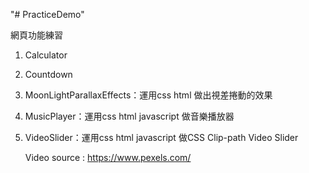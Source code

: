 "# PracticeDemo" 

網頁功能練習
1. Calculator

2. Countdown

3. MoonLightParallaxEffects：運用css html 做出視差捲動的效果

4. MusicPlayer：運用css html javascript 做音樂播放器

5. VideoSlider：運用css html javascript 做CSS Clip-path Video Slider
   
   Video source : https://www.pexels.com/
